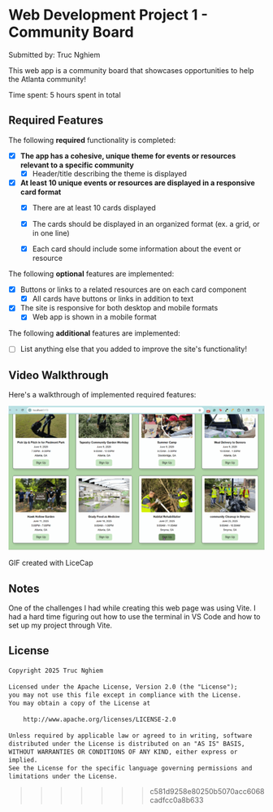 # Web Development Project 1 - Community Board

Submitted by: Truc Nghiem

This web app is a community board that showcases opportunities to help the Atlanta community!

Time spent: 5 hours spent in total

## Required Features

The following **required** functionality is completed:

- [X] **The app has a cohesive, unique theme for events or resources relevant to a specific community**
  - [X] Header/title describing the theme is displayed
- [X] **At least 10 unique events or resources are displayed in a responsive card format**
  - [X] There are at least 10 cards displayed 
  - [X] The cards should be displayed in an organized format (ex. a grid, or in one line)
  - [X] Each card should include some information about the event or resource


The following **optional** features are implemented:

- [X] Buttons or links to a related resources are on each card component
  - [X] All cards have buttons or links in addition to text
- [X] The site is responsive for both desktop and mobile formats
  - [X] Web app is shown in a mobile format

The following **additional** features are implemented:

* [ ] List anything else that you added to improve the site's functionality!

## Video Walkthrough

Here's a walkthrough of implemented required features:

<img src='https://github.com/trucnghiem/web102_projects/blob/main/project1-walkthrough.gif' title='Video Walkthrough' width='' alt='Video Walkthrough' />

<!-- Replace this with whatever GIF tool you used! -->
GIF created with LiceCap  
<!-- Recommended tools:
[Kap](https://getkap.co/) for macOS
[ScreenToGif](https://www.screentogif.com/) for Windows
[peek](https://github.com/phw/peek) for Linux. -->

## Notes

One of the challenges I had while creating this web page was using Vite. I had a hard time figuring out how to use the terminal in VS Code and how to set up my project through Vite.

## License

    Copyright 2025 Truc Nghiem

    Licensed under the Apache License, Version 2.0 (the "License");
    you may not use this file except in compliance with the License.
    You may obtain a copy of the License at

        http://www.apache.org/licenses/LICENSE-2.0

    Unless required by applicable law or agreed to in writing, software
    distributed under the License is distributed on an "AS IS" BASIS,
    WITHOUT WARRANTIES OR CONDITIONS OF ANY KIND, either express or implied.
    See the License for the specific language governing permissions and
    limitations under the License.
>>>>>>> c581d9258e80250b5070acc6068cadfcc0a8b633
